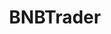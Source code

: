 ---
title: BNBTrader
crosslinks:
- CryptoCurrency
- ethtraderpro
- ethtrader
- Bitcoin
- waltonchain
- CryptoMarkets
- Iota
- BytomBlockchain
---